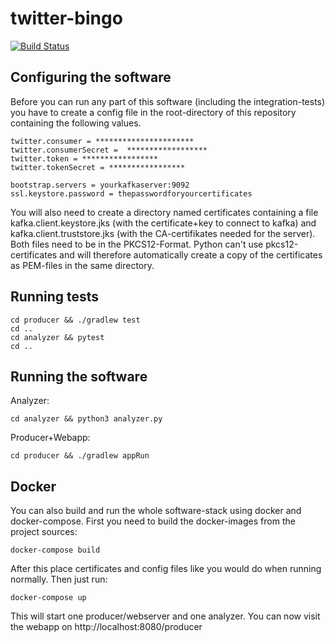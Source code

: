 # twitter-bingo

[![Build Status](https://travis-ci.com/ringvorlesung2019mgm/twitter-bingo.svg?branch=master)](https://travis-ci.com/ringvorlesung2019mgm/twitter-bingo)

## Configuring the software
Before you can run any part of this software (including the integration-tests) you have to create a config file in the root-directory of this repository containing the following values. 
```
twitter.consumer = **********************
twitter.consumerSecret =  ******************
twitter.token = *****************
twitter.tokenSecret = *****************

bootstrap.servers = yourkafkaserver:9092
ssl.keystore.password = thepasswordforyourcertificates
```

You will also need to create a directory named certificates containing a file kafka.client.keystore.jks (with the certificate+key to connect to kafka) and kafka.client.truststore.jks (with the CA-certifikates needed for the server). Both files need to be in the PKCS12-Format. Python can't use pkcs12-certificates and will therefore automatically create a copy of the certificates as PEM-files in the same directory.

## Running tests

```
cd producer && ./gradlew test
cd ..
cd analyzer && pytest
cd ..
```

## Running the software
Analyzer:
```
cd analyzer && python3 analyzer.py
```

Producer+Webapp:
```
cd producer && ./gradlew appRun
```

## Docker
You can also build and run the whole software-stack using docker and docker-compose.
First you need to build the docker-images from the project sources:
```
docker-compose build
```
After this place certificates and config files like you would do when running normally. Then just run:
```
docker-compose up
```
This will start one producer/webserver and one analyzer. You can now visit the webapp on http://localhost:8080/producer